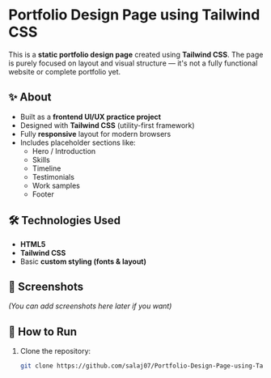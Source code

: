# Portfolio Design Page using Tailwind CSS

This is a **static portfolio design page** created using **Tailwind CSS**. The page is purely focused on layout and visual structure — it's not a fully functional website or complete portfolio yet.

## ✨ About

- Built as a **frontend UI/UX practice project**
- Designed with **Tailwind CSS** (utility-first framework)
- Fully **responsive** layout for modern browsers
- Includes placeholder sections like:
  - Hero / Introduction
  - Skills
  - Timeline
  - Testimonials
  - Work samples
  - Footer

## 🛠️ Technologies Used

- **HTML5**
- **Tailwind CSS**
- Basic **custom styling (fonts & layout)**

## 📸 Screenshots

*(You can add screenshots here later if you want)*

## 🚀 How to Run

1. Clone the repository:
   ```bash
   git clone https://github.com/salaj07/Portfolio-Design-Page-using-Tailwind-CSS.git
